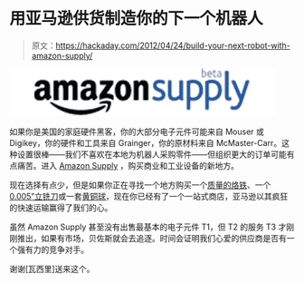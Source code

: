 # 用亚马逊供货制造你的下一个机器人

> 原文：<https://hackaday.com/2012/04/24/build-your-next-robot-with-amazon-supply/>

![](img/907517ed34ce0f56fb7a5bcfa93ffb25.png "amazon")

如果你是美国的家庭硬件黑客，你的大部分电子元件可能来自 Mouser 或 Digikey，你的硬件和工具来自 Grainger，你的原材料来自 McMaster-Carr。这种设置很棒——我们不喜欢在本地为机器人采购零件——但组织更大的订单可能有点痛苦。进入 [Amazon Supply](http://www.amazonsupply.com/) ，购买商业和工业设备的新地方。

现在选择有点少，但是如果你正在寻找一个地方购买一个[质量的烙铁](http://www.amazonsupply.com/weller-wes51-analog-soldering-station/dp/B000BRC2XU/ref=sr_1_1?sr=1-1&qid=1335210274)、一个 [0.005”立铣刀](http://www.amazonsupply.com/niagara-cutter-mesb230-miniature-uncoated/dp/B004CM077I/ref=sr_1_1?sr=1-1&qid=1335209890&filterBy.cutting_diameter-bin=0.005+inches)或一套[黄铜球](http://www.amazonsupply.com/brass-reflective-finish-precision-tolerance/dp/B003F24JHA/ref=sr_1_1?sr=1-1&qid=1335211069&filterBy.material_browse=16414581)，现在你已经有了一个一站式商店，亚马逊以其疯狂的快速运输赢得了我们的心。

虽然 Amazon Supply 甚至没有出售最基本的电子元件 T1，但 T2 的服务 T3 才刚刚推出，如果有市场，贝佐斯就会去追逐。时间会证明我们心爱的供应商是否有一个强有力的竞争对手。

谢谢[瓦西里]送来这个。